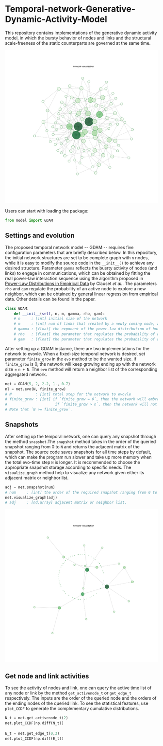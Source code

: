 # Temporal-network-Generative-Dynamic-Activity-Model
This repository contains implementations of the generative dynamic activity model, in which the bursty behavior of nodes and links and the structural scale-freeness of the static counterparts are governed at the same time. 

![image](https://github.com/Guyu98/Temporal-network-Generative-Dynamic-Activity-Model/blob/main/pic/aggregated%20static%20network.png)

Users can start with loading the package:
```python
from model import GDAM
```
  
  
  
## Settings and evolution
The proposed temporal network model -- GDAM -- requires five configuration parameters that are briefly described below. In this repository, the initial network structures are set to be complete graph with `n` nodes, while it is easy to modify the source code in the `__init__()` to achieve any desired structure. Parameter `gamma` reflects the busrty activity of nodes (and links) to engage in communications, which can be obtained by fitting the real power-law interaction sequence using the algorithm proposed in [Power-Law Distributions in Empirical Data](https://doi.org/10.1137/070710111) by Clauset *et al.*. The parameters `rho` and `gam` regulate the probability of an active node to explore a new neighbor, which can be obtained by general linear regression from empirical data. Other details can be found in the paper.

```python
class GDAM:
    def __init__(self, n, m, gamma, rho, gam):
    # n     : [int] initial size of the network
    # m     : [int] num of links that created by a newly coming node, also the minimum degree of the aggregated network
    # gamma : [float] the exponent of the power-law distribution of bursty node and link activities
    # rho   : [float] the parameter that regulates the probability of an active node to create a new link according to the size of the network
    # gam   : [float] the parameter that regulates the probability of an active node to create a new link according to its own degree
```

After setting up a GDAM instance, there are two implementations for the network to evovle. When a fixed-size temporal network is desired, set parameter `finite_grow` in the `evo` method to be the wanted size.
if `finite_grow` is 0, the network will keep growing ending up with the network size = `n + N`.
The `evo` method will return a neighbor list of the corresponding aggregated network.
```python
net = GDAM(5, 2, 2.2, 1., 0.7)
nl = net.evo(N, finite_grow)
# N           : [int] total step for the network to evovle  
# finite_grow : [int] if `finite_grow = 0`, then the network will embrace a newly coming node every step ending up with the network size = `n + N`, e.g. net.evo(1000, 0).
#                      if `finite_grow > n`, then the network will not take in any newly coming node after the network size = `finite_grow`, e.g. net.evo(1000, 20).
# Note that `N >= finite_grow`. 
```

## Snapshots
After setting up the temporal network, one can query any snapshot through the method `snapshot`.The `snapshot` method takes in the order of the queried snapshot ranging from 0 to `N` and returns the adjacent matrix of the snapshot. The source code saves snapshots for all time steps by default, which can make the program run slower and take up more memory when the total evo-time step `N` is longer. It is recommended to choose the appropriate snapshot storage according to specific needs. The `visualize_graph` method help to visualize any network given either its adjacent matrix or neighbor list.
```python
adj = net.snapshot(num)
# num     : [int] the order of the required snapshot ranging from 0 to N, e.g. net.snapshot(65).
net.visualize_graph(adj)
# adj     : [nd.array] adjacent matrix or neighbor list.
```
![image](https://github.com/Guyu98/Temporal-network-Generative-Dynamic-Activity-Model/blob/main/pic/snapshot.png)

## Get node and link activities
To see the activity of nodes and link, one can query the active time list of any node or link by the method `get_activenode_t` or `get_edge_t` respectively. The inputs are the order of the queried node and the orders of the ending nodes of the queried link. To see the statistical features, use `plot_CCDF` to generate the complementary cumulative distributions.

```python
N_t = net.get_activenode_t(2)
net.plot_CCDF(np.diff(N_t))

E_t = net.get_edge_t(0,3)
net.plot_CCDF(np.diff(E_t))
```







